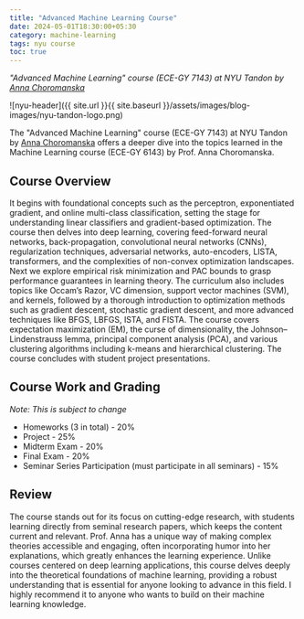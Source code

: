 ```yaml
---
title: "Advanced Machine Learning Course"
date: 2024-05-01T18:30:00+05:30
category: machine-learning
tags: nyu course
toc: true
---
```


*"Advanced Machine Learning" course (ECE-GY 7143) at NYU Tandon by [Anna Choromanska](https://engineering.nyu.edu/faculty/anna-choromanska)*

![nyu-header]({{ site.url }}{{ site.baseurl }}/assets/images/blog-images/nyu-tandon-logo.png)

The "Advanced Machine Learning" course (ECE-GY 7143) at NYU Tandon by [Anna Choromanska](https://engineering.nyu.edu/faculty/anna-choromanska) offers a deeper dive into the topics learned in the Machine Learning course (ECE-GY 6143) by Prof. Anna Choromanska. 

## Course Overview
It begins with foundational concepts such as the perceptron, exponentiated gradient, and online multi-class classification, setting the stage for understanding linear classifiers and gradient-based optimization. The course then delves into deep learning, covering feed-forward neural networks, back-propagation, convolutional neural networks (CNNs), regularization techniques, adversarial networks, auto-encoders, LISTA, transformers, and the complexities of non-convex optimization landscapes. Next we explore empirical risk minimization and PAC bounds to grasp performance guarantees in learning theory. The curriculum also includes topics like Occam’s Razor, VC dimension, support vector machines (SVM), and kernels, followed by a thorough introduction to optimization methods such as gradient descent, stochastic gradient descent, and more advanced techniques like BFGS, LBFGS, ISTA, and FISTA. The course covers expectation maximization (EM), the curse of dimensionality, the Johnson–Lindenstrauss lemma, principal component analysis (PCA), and various clustering algorithms including k-means and hierarchical clustering. The course concludes with student project presentations.

## Course Work and Grading

*Note: This is subject to change*

- Homeworks (3 in total) - 20%
- Project - 25%
- Midterm Exam - 20%
- Final Exam - 20%
- Seminar Series Participation (must participate in all seminars) - 15%

## Review
The course stands out for its focus on cutting-edge research, with students learning directly from seminal research papers, which keeps the content current and relevant. Prof. Anna has a unique way of making complex theories accessible and engaging, often incorporating humor into her explanations, which greatly enhances the learning experience. Unlike courses centered on deep learning applications, this course delves deeply into the theoretical foundations of machine learning, providing a robust understanding that is essential for anyone looking to advance in this field. I highly recommend it to anyone who wants to build on their machine learning knowledge.